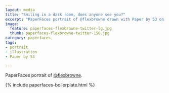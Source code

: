 ```yaml
---
layout: media
title: "Smiling in a dark room, does anyone see you?"
excerpt: "PaperFaces portrait of @flexbrowne drawn with Paper by 53 on an iPad."
image: 
  feature: paperfaces-flexbrowne-twitter-lg.jpg
  thumb: paperfaces-flexbrowne-twitter-150.jpg
category: paperfaces
tags: 
- portrait
- illustration
- Paper by 53

---
```


PaperFaces portrait of [@flexbrowne](http://twitter.com/flexbrowne).

{% include paperfaces-boilerplate.html %}